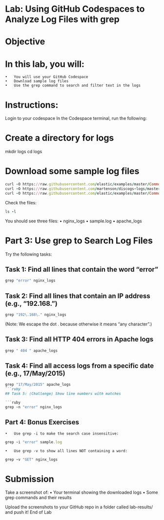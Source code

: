 # Lab: Using GitHub Codespaces to Analyze Log Files with grep
# Objective

# In this lab, you will:
	•	You will use your GitHub Codespace 
	•	Download sample log files
	•	Use the grep command to search and filter text in the logs

# Instructions:
Login to your codespace
In the Codespace terminal, run the following:

# Create a directory for logs
mkdir logs
cd logs

# Download some sample log files
```ruby
curl -O https://raw.githubusercontent.com/elastic/examples/master/Common%20Data%20Formats/nginx_logs/nginx_logs
curl -O https://raw.githubusercontent.com/martenson/discogs-logs/master/sample.log
curl -O https://raw.githubusercontent.com/elastic/examples/master/Common%20Data%20Formats/apache_logs/apache_logs
```
Check the files:
```ruby
ls -l
```
You should see three files:
	•	nginx_logs
	•	sample.log
	•	apache_logs
# Part 3: Use grep to Search Log Files

Try the following tasks:

## Task 1: Find all lines that contain the word “error”
```ruby
grep "error" nginx_logs
```
## Task 2: Find all lines that contain an IP address (e.g., “192.168.”)
```ruby
grep "192\.168\." nginx_logs
```
(Note: We escape the dot . because otherwise it means “any character”.)

## Task 3: Find all HTTP 404 errors in Apache logs
```ruby
grep " 404 " apache_logs
```
## Task 4: Find all access logs from a specific date (e.g., 17/May/2015)
```ruby
grep "17/May/2015" apache_logs
```ruby
## Task 5: (Challenge) Show line numbers with matches

```ruby
grep -n "error" nginx_logs
```
## Part 4: Bonus Exercises
	•	Use grep -i to make the search case insensitive:

```ruby
grep -i "error" sample.log
````
	•	Use grep -v to show all lines NOT containing a word:

```ruby
grep -v "GET" nginx_logs
```
# Submission
Take a screenshot of:
	•	Your terminal showing the downloaded logs
	•	Some grep commands and their results

Upload the screenshots to your GitHub repo in a folder called lab-results/ and push it!
End of Lab

